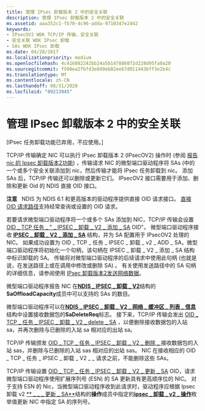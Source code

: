 ```yaml
---
title: 管理 IPsec 卸载版本 2 中的安全关联
description: 管理 IPsec 卸载版本 2 中的安全关联
ms.assetid: aaa352c1-fb70-4c96-adda-9710347e2442
keywords:
- IPsecOV2 WDK TCP/IP 传输，安全关联
- 安全关联 WDK IPsec 卸载
- SAs WDK IPsec 卸载
ms.date: 04/20/2017
ms.localizationpriority: medium
ms.openlocfilehash: 4c416082242bb24a5b147886072d228d95fa0a20
ms.sourcegitcommit: f500ea2fbfd3e849eb82ee67d011443bff3e2b4c
ms.translationtype: MT
ms.contentlocale: zh-CN
ms.lasthandoff: 08/31/2020
ms.locfileid: "89213945"
---
```

# <a name="managing-security-associations-in-ipsec-offload-version-2"></a>管理 IPsec 卸载版本 2 中的安全关联

\[IPsec 任务卸载功能已弃用，不应使用。\]




TCP/IP 传输确定 NIC 可以执行 IPsec 卸载版本 2 (IPsecOV2) 操作时 (参阅 [报告 nic 的 Ipsec 卸载版本2功能](reporting-a-nic-s-ipsec-offload-version-2-capabilities.md)) ，传输请求 NIC 的微型端口驱动程序将 SAs (中的一个或多个安全关联添加到 nic，然后传输才能将 IPsec 任务卸载到 nic。 添加 SAs 后，TCP/IP 传输还可以删除或更新它们。 IPsecOV2 接口需要用于添加、删除和更新 Oid 的 NDIS 直接 OID 接口。

**注意**   NDIS 为 NDIS 6.1 和更高版本的驱动程序提供直接 OID 请求接口。 [直接 OID 请求路径](/windows-hardware/drivers/ddi/_netvista/)支持经常查询或设置的 OID 请求。

 

若要请求微型端口驱动程序将一个或多个 SAs 添加到 NIC，TCP/IP 传输会设置 [OID \_ TCP 任务 \_ " \_ IPSEC \_ 卸载 \_ V2 \_ 添加 \_ SA](./oid-tcp-task-ipsec-offload-v2-add-sa.md) OID"。 微型端口驱动程序接收 [**IPSEC \_ 卸载 \_ V2 \_ 添加 \_ SA**](/windows-hardware/drivers/ddi/ndis/ns-ndis-_ipsec_offload_v2_add_sa) 结构，并为 SA 配置用于 IPsecOV2 处理的 NIC。 如果成功设置为 OID \_ TCP \_ 任务 \_ IPSEC \_ 卸载 \_ v2 \_ ADD \_ SA，微型端口驱动程序将初始化一个句柄，该句柄在 IPSEC \_ 卸载 \_ V2 \_ 添加 \_ SA 结构中标识卸载的 SA。 传输将对微型端口驱动程序的后续请求中使用此句柄 (也就是说，在发送路径上或在调用中修改或删除 SA) 。 有关使用发送路径中的 SA 句柄的详细信息，请参阅使用 [IPsec 卸载版本2发送网络数据](sending-network-data-with-ipsec-offload-version-2.md)。

微型端口驱动程序报告 NIC 在[**NDIS \_ IPSEC \_ 卸载 \_ V2**](/windows-hardware/drivers/ddi/ntddndis/ns-ntddndis-_ndis_ipsec_offload_v2)结构的**SaOffloadCapacity**成员中可以支持的 SAs 的数目。

微型端口驱动程序可以在[**NDIS \_ IPSEC \_ 卸载 \_ V2 \_ 网络 \_ 缓冲区 \_ 列表 \_ 信息**](/windows-hardware/drivers/ddi/ndis/ns-ndis-_ndis_ipsec_offload_v2_net_buffer_list_info)结构中设置接收数据包的**SaDeleteReq**标志。 接下来，TCP/IP 传输会发出 [OID \_ TCP \_ 任务 \_ IPSEC \_ 卸载 \_ V2 \_ delete \_ SA](./oid-tcp-task-ipsec-offload-v2-delete-sa.md) ，以便删除接收数据包的入站 sa，并再次删除与已删除的入站 sa 相对应的出站 sa。

TCP/IP 传输颁发 [OID \_ TCP \_ 任务 \_ IPSEC \_ 卸载 \_ V2 \_ 删除 \_ ](./oid-tcp-task-ipsec-offload-v2-delete-sa.md) 接收数据包的入站 sas，并删除与已删除的入站 sas 相对应的出站 sas。 NIC 在接收相应的 OID \_ TCP \_ 任务 \_ IPSEC \_ 卸载 \_ V2 \_ \_ 请求之前，不能删除这些 SAs。

TCP/IP 传输设置 [OID \_ TCP \_ 任务 \_ IPSEC \_ 卸载 \_ V2 \_ 更新 \_ SA](./oid-tcp-task-ipsec-offload-v2-update-sa.md) OID，请求微型端口驱动程序使用扩展序列号 (ESN) 的 SA 更新具有更高顺序位的 NIC。 对于支持 ESN 的 Nic，当微型端口驱动程序收到此请求时，驱动程序应根据 Ipsec 卸载 v2 [** \_ \_ \_ 更新 \_ SA**](/windows-hardware/drivers/ddi/ndis/ns-ndis-_ipsec_offload_v2_update_sa)结构的**操作**成员中指定的[**ipsec \_ 卸载 \_ v2 \_ 操作**](/windows-hardware/drivers/ddi/ndis/ne-ndis-_ipsec_offload_v2_operation)枚举值更新 NIC 中指定 SA 的序列号。

 

